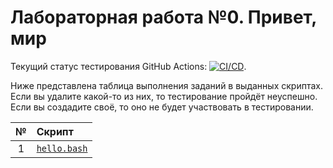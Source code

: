 # Лабораторная работа №0. Привет, мир

Текущий статус тестирования GitHub Actions: [![CI/CD](../../actions/workflows/bash.yml/badge.svg?branch=master&event=push)](../../actions/workflows/bash.yml).

Ниже представлена таблица выполнения заданий в выданных скриптах. Если вы удалите какой-то из них, то тестирование пройдёт неуспешно. Если вы создадите своё, то оно не будет участвовать в тестировании.

| № | Скрипт                     |
|:-:|:---------------------------|
| 1 | [`hello.bash`](hello.bash) |
